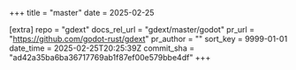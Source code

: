 +++
title = "master"
date = 2025-02-25

[extra]
repo = "gdext"
docs_rel_url = "gdext/master/godot"
pr_url = "https://github.com/godot-rust/gdext"
pr_author = ""
sort_key = 9999-01-01
date_time = 2025-02-25T20:25:39Z
commit_sha = "ad42a35ba6ba36717769ab1f87ef00e579bbe4df"
+++


